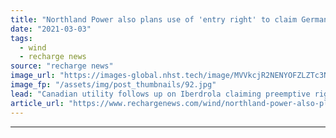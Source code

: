 ```yaml
---
title: "Northland Power also plans use of 'entry right' to claim German offshore auction win"
date: "2021-03-03"
tags: 
  - wind
  - recharge news
source: "recharge news"
image_url: "https://images-global.nhst.tech/image/MVVkcjR2NENYOFZLZTc3NmRrUWFqNUNBUFJybW1YR3hrL1dWWmxIT0FnTT0=/nhst/binary/981564d50f2006c98ce4e586f8202169"
image_fp: "/assets/img/post_thumbnails/92.jpg"
lead: "Canadian utility follows up on Iberdrola claiming preemptive right for area entering tender which hit had pre-developed"
article_url: "https://www.rechargenews.com/wind/northland-power-also-plans-use-of-entry-right-to-claim-german-offshore-auction-win/2-1-973910"
---
```


---
